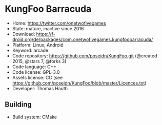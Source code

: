 # KungFoo Barracuda

- Home: https://twitter.com/onetwofivegames
- State: mature, inactive since 2016
- Download: https://f-droid.org/de/packages/com.onetwofivegames.kungfoobarracuda/
- Platform: Linux, Android
- Keyword: arcade
- Code repository: https://github.com/poseidn/KungFoo.git (@created 2015, @stars 7, @forks 3)
- Code language: C++
- Code license: GPL-3.0
- Assets license: CC (see https://github.com/poseidn/KungFoo/blob/master/Licences.txt)
- Developer: Thomas Hauth

## Building

- Build system: CMake
